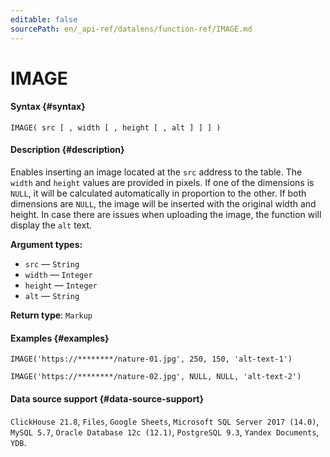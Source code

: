 ```yaml
---
editable: false
sourcePath: en/_api-ref/datalens/function-ref/IMAGE.md
---
```


# IMAGE



#### Syntax {#syntax}


```
IMAGE( src [ , width [ , height [ , alt ] ] ] )
```

#### Description {#description}
Enables inserting an image located at the `src` address to the table. The `width` and `height` values are provided in pixels. If one of the dimensions is `NULL`, it will be calculated automatically in proportion to the other. If both dimensions are `NULL`, the image will be inserted with the original width and height. In case there are issues when uploading the image, the function will display the `alt` text.




**Argument types:**
- `src` — `String`
- `width` — `Integer`
- `height` — `Integer`
- `alt` — `String`


**Return type**: `Markup`

#### Examples {#examples}



```
IMAGE('https://********/nature-01.jpg', 250, 150, 'alt-text-1')
```

```
IMAGE('https://********/nature-02.jpg', NULL, NULL, 'alt-text-2')
```



#### Data source support {#data-source-support}

`ClickHouse 21.8`, `Files`, `Google Sheets`, `Microsoft SQL Server 2017 (14.0)`, `MySQL 5.7`, `Oracle Database 12c (12.1)`, `PostgreSQL 9.3`, `Yandex Documents`, `YDB`.

